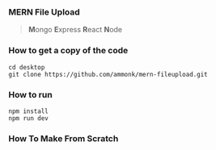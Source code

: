 ### MERN File Upload

> **M**ongo **E**xpress **R**eact **N**ode

### How to get a copy of the code

```
cd desktop
git clone https://github.com/ammonk/mern-fileupload.git
```

### How to run

```
npm install
npm run dev
```

### How To Make From Scratch
